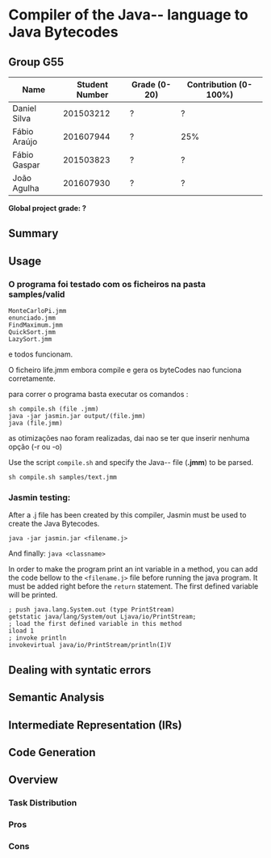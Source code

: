 # Compiler of the Java-- language to Java Bytecodes

## Group G55

| Name | Student Number | Grade (0-20) | Contribution (0-100%) |
| ---- | -------------- | ------------ | --------------------- |
| Daniel Silva | 201503212 | ? | ? |
| Fábio Araújo | 201607944 | ? | 25% |
| Fábio Gaspar | 201503823 | ? | ? |
| João Agulha | 201607930 | ? | ? |

**Global project grade: ?**

## Summary

## Usage

### O programa foi testado com os ficheiros na pasta samples/valid 
    MonteCarloPi.jmm
    enunciado.jmm
    FindMaximum.jmm
    QuickSort.jmm
    LazySort.jmm

e todos funcionam.

O ficheiro life.jmm embora compile e gera os byteCodes nao funciona corretamente.

para correr o programa basta executar os comandos :

    sh compile.sh (file .jmm)
    java -jar jasmin.jar output/(file.jmm)
    java (file.jmm)


as otimizações nao foram realizadas, dai nao se ter que inserir nenhuma opção (-r ou -o)


Use the script `compile.sh` and specify the Java-- file (**.jmm**) to be parsed.

```
sh compile.sh samples/text.jmm
```

### Jasmin testing:

After a .j file has been created by this compiler, Jasmin must be used to create the Java Bytecodes.

`java -jar jasmin.jar <filename.j>`

And finally: 
`java <classname>`

In order to make the program print an int variable in a method, you can add the code bellow to the `<filename.j>` file before running the java program. It must be added right before the `return` statement. The first defined variable will be printed.

``` jasmin
; push java.lang.System.out (type PrintStream)
getstatic java/lang/System/out Ljava/io/PrintStream;
; load the first defined variable in this method
iload 1
; invoke println
invokevirtual java/io/PrintStream/println(I)V
```

## Dealing with syntatic errors

## Semantic Analysis

## Intermediate Representation (IRs)

## Code Generation

## Overview

### Task Distribution

### Pros

### Cons